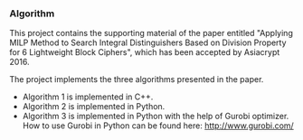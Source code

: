 ### Algorithm
This project contains the supporting material of the paper entitled "Applying MILP Method to Search Integral Distinguishers Based on Division Property for 6 Lightweight Block Ciphers", which has been accepted by Asiacrypt 2016.

The project implements the three algorithms presented in the paper.

- Algorithm 1 is implemented in C++. 
- Algorithm 2 is implemented in Python.
- Algorithm 3 is implemented in Python with the help of Gurobi optimizer. How to use Gurobi in Python can be found here: http://www.gurobi.com/